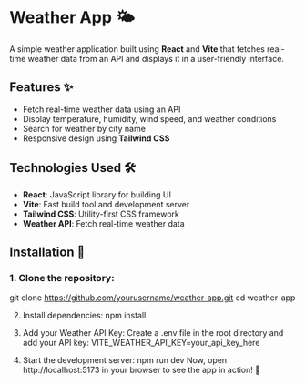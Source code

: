 # Weather App 🌤️

A simple weather application built using **React** and **Vite** that fetches real-time weather data from an API and displays it in a user-friendly interface.

## Features ✨

- Fetch real-time weather data using an API
- Display temperature, humidity, wind speed, and weather conditions
- Search for weather by city name
- Responsive design using **Tailwind CSS**

## Technologies Used 🛠️

- **React**: JavaScript library for building UI
- **Vite**: Fast build tool and development server
- **Tailwind CSS**: Utility-first CSS framework
- **Weather API**: Fetch real-time weather data

## Installation 🚀

### 1. Clone the repository:


git clone https://github.com/yourusername/weather-app.git
cd weather-app

2. Install dependencies:
npm install


3. Add your Weather API Key:
Create a .env file in the root directory and add your API key:
VITE_WEATHER_API_KEY=your_api_key_here

4. Start the development server:
npm run dev
Now, open http://localhost:5173 in your browser to see the app in action! 🎉
